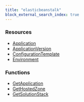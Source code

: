 ```yaml
---
title: "elasticbeanstalk"
block_external_search_index: true
---
```


<!-- WARNING: this file was generated by Pulumi Docs Generator. -->
<!-- Do not edit by hand unless you're certain you know what you are doing! -->

<h3>Resources</h3>
<ul class="api">
    <li><a href="application"><span class="symbol resource"></span>Application</a></li>
    <li><a href="applicationversion"><span class="symbol resource"></span>ApplicationVersion</a></li>
    <li><a href="configurationtemplate"><span class="symbol resource"></span>ConfigurationTemplate</a></li>
    <li><a href="environment"><span class="symbol resource"></span>Environment</a></li>
</ul>

<h3>Functions</h3>
<ul class="api">
    <li><a href="getapplication"><span class="symbol datasource"></span>GetApplication</a></li>
    <li><a href="gethostedzone"><span class="symbol datasource"></span>GetHostedZone</a></li>
    <li><a href="getsolutionstack"><span class="symbol datasource"></span>GetSolutionStack</a></li>
</ul>

